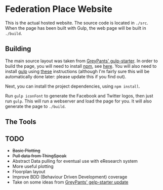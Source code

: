 # Federation Place Website
This is the actual hosted website.
The source code is located in `./src`.
When the page has been built with Gulp, the web page will be built in `./build`.

## Building
The main source layout was taken from [GreyPants' gulp-starter](https://github.com/greypants/gulp-starter#388267cb0c1cc4f41c06fc0db456e6629cc6d211).
In order to build the page, you will need to install [npm](https://www.npmjs.com/), see [here](https://docs.npmjs.com/getting-started/installing-node).
You will also need to install [gulp](gulpjs.com) using [these](https://github.com/gulpjs/gulp/blob/master/docs/getting-started.md) instructions
(although I'm fairly sure this will be automatically done later: please update this if you find out).

Next, you can install the project dependencies, using `npm install`.

Run `gulp iconFont` to generate the Facebook and Twitter logos, then just run `gulp`.
This will run a webserver and load the page for you.
It will also generate the page to `./build`.

## The Tools


## TODO

- ~~Basic Plotting~~
- ~~Pull data from ThingSpeak~~
- Abstract Data pulling for eventual use with eResearch system
- More useful plotting
- Floorplan layout
- Improve BDD (Behaviour Driven Development) coverage
- Take on some ideas from [GreyPants' gelp-starter update](https://github.com/greypants/gulp-starter/tree/2.0)